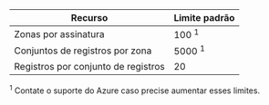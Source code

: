 
| Recurso | Limite padrão 
--- | ---
| Zonas por assinatura | 100 <sup>1</sup>
| Conjuntos de registros por zona| 5000 <sup>1</sup>
| Registros por conjunto de registros| 20

<sup>1</sup> Contate o suporte do Azure caso precise aumentar esses limites.

<!---HONumber=AcomDC_0413_2016-->